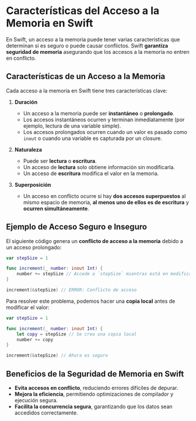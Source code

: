 # Características del Acceso a la Memoria en Swift

En Swift, un acceso a la memoria puede tener varias características que determinan si es seguro o puede causar conflictos. Swift **garantiza seguridad de memoria** asegurando que los accesos a la memoria no entren en conflicto.

## Características de un Acceso a la Memoria
Cada acceso a la memoria en Swift tiene tres características clave:

1. **Duración**
   - Un acceso a la memoria puede ser **instantáneo** o **prolongado**.
   - Los accesos instantáneos ocurren y terminan inmediatamente (por ejemplo, lectura de una variable simple).
   - Los accesos prolongados ocurren cuando un valor es pasado como `inout` o cuando una variable es capturada por un closure.

2. **Naturaleza**
   - Puede ser **lectura** o **escritura**.
   - Un acceso de **lectura** solo obtiene información sin modificarla.
   - Un acceso de **escritura** modifica el valor en la memoria.

3. **Superposición**
   - Un acceso en conflicto ocurre si hay **dos accesos superpuestos** al mismo espacio de memoria, **al menos uno de ellos es de escritura** y **ocurren simultáneamente**.

## Ejemplo de Acceso Seguro e Inseguro
El siguiente código genera un **conflicto de acceso a la memoria** debido a un acceso prolongado:

```swift
var stepSize = 1

func increment(_ number: inout Int) {
    number += stepSize // Accede a `stepSize` mientras está en modificación
}

increment(&stepSize) // ERROR: Conflicto de acceso
```

Para resolver este problema, podemos hacer una **copia local** antes de modificar el valor:

```swift
var stepSize = 1

func increment(_ number: inout Int) {
    let copy = stepSize // Se crea una copia local
    number += copy
}

increment(&stepSize) // Ahora es seguro
```

## Beneficios de la Seguridad de Memoria en Swift
- **Evita accesos en conflicto**, reduciendo errores difíciles de depurar.
- **Mejora la eficiencia**, permitiendo optimizaciones de compilador y ejecución segura.
- **Facilita la concurrencia segura**, garantizando que los datos sean accedidos correctamente.

